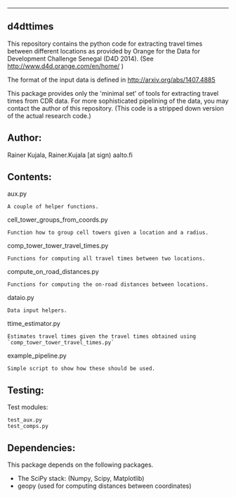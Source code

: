 ---------
d4dttimes
---------

This repository contains the python code for extracting travel times between different locations as provided by Orange for the Data for Development Challenge Senegal (D4D 2014).
(See http://www.d4d.orange.com/en/home/ )

The format of the input data is defined in http://arxiv.org/abs/1407.4885

This package provides only the 'minimal set' of tools for extracting travel times from CDR data.
For more sophisticated pipelining of the data, you may contact the author of this repository.
(This code is a stripped down version of the actual research code.)

Author:
-------
Rainer Kujala, Rainer.Kujala [at sign) aalto.fi

Contents:
---------
aux.py

	A couple of helper functions.

cell_tower_groups_from_coords.py

	Function how to group cell towers given a location and a radius.

comp_tower_tower_travel_times.py

	Functions for computing all travel times between two locations.

compute_on_road_distances.py

	Functions for computing the on-road distances between locations.

dataio.py

	Data input helpers.

ttime_estimator.py

	Estimates travel times given the travel times obtained using `comp_tower_tower_travel_times.py`

example_pipeline.py

	Simple script to show how these should be used.


Testing:
--------

Test modules:

	test_aux.py
	test_comps.py

Dependencies:
-------------

This package depends on the following packages.

- The SciPy stack: (Numpy, Scipy, Matplotlib)
- geopy (used for computing distances between coordinates)
